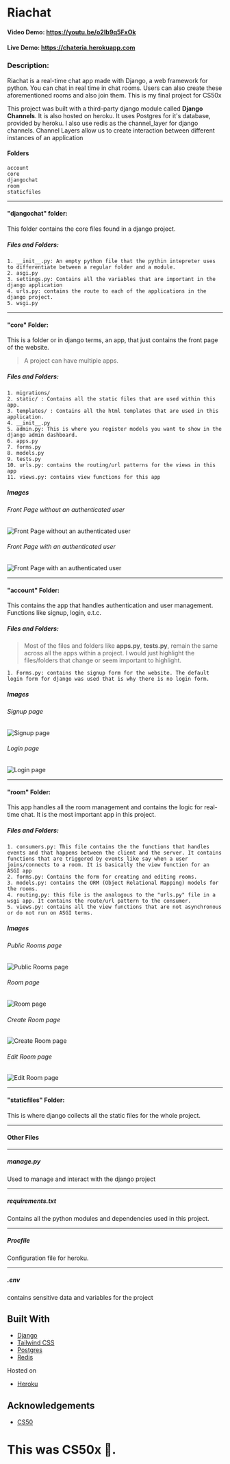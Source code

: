 # Riachat
#### Video Demo: https://youtu.be/o2Ib9q5FxOk
#### Live Demo: https://chateria.herokuapp.com
### Description:
Riachat is a real-time chat app made with Django, a web framework for python. You can chat in real time in chat rooms. Users can also create these aforementioned rooms and also join them. This is my final project for CS50x

This project was built with a third-party django module called **Django Channels**. It is also hosted on heroku. It uses Postgres for it's database, provided by heroku. I also use redis as the channel_layer for django channels. Channel Layers allow us to create interaction between different instances of an application

#### Folders
    account
    core
    djangochat
    room
    staticfiles

-----------------------

#### "djangochat" folder:
This folder contains the core files found in a django project.
##### Files and Folders:    
    1. __init__.py: An empty python file that the pythin intepreter uses to differentiate between a regular folder and a module.
    2. asgi.py
    3. settings.py: Contains all the variables that are important in the django application
    4. urls.py: contains the route to each of the applications in the django project.
    5. wsgi.py

---------------------

####  "core" Folder:
This is a folder or in django terms, an app, that just contains the front page of the website.

> A project can have multiple apps.

##### Files and Folders:
    1. migrations/
    2. static/ : Contains all the static files that are used within this app.
    3. templates/ : Contains all the html templates that are used in this application.
    4. __init__.py
    5. admin.py: This is where you register models you want to show in the django admin dashboard.
    6. apps.py
    7. forms.py
    8. models.py
    9. tests.py
    10. urls.py: contains the routing/url patterns for the views in this app
    11. views.py: contains view functions for this app

##### Images
###### Front Page without an authenticated user
![Front Page without an authenticated user](/screenshots/homepage-logged-out.jpg "Front Page when logged out.")

###### Front Page with an authenticated user
![Front Page with an authenticated user](/screenshots/homepage-logged-in.jpg "Front Page when logged in.")

-----------------------------

#### "account" Folder:
This contains the app that handles authentication and user management. Functions like signup, login, e.t.c.


##### Files and Folders:
> Most of the files and folders like **apps.py**, **tests.py**, remain the same across all the apps within a project.
> I would just highlight the files/folders that change or seem important to highlight.

    1. Forms.py: contains the signup form for the website. The default login form for django was used that is why there is no login form.

##### Images
###### Signup page
![Signup page](/screenshots/signup%20page.jpg "Signup page")

###### Login page
![Login page](/screenshots/login%20page.jpg "Login page")


----------------------------------

#### "room" Folder:
This app handles all the room management and contains the logic for real-time chat. It is the most important app in this project.

##### Files and Folders:
    1. consumers.py: This file contains the the functions that handles events and that happens between the client and the server. It contains functions that are triggered by events like say when a user joins/connects to a room. It is basically the view function for an ASGI app
    2. forms.py: Contains the form for creating and editing rooms.
    3. models.py: contains the ORM (Object Relational Mapping) models for the rooms.
    4. routing.py: this file is the analogous to the "urls.py" file in a wsgi app. It contains the route/url pattern to the consumer.
    5. views.py: contains all the view functions that are not asynchronous or do not run on ASGI terms.

##### Images
###### Public Rooms page
![Public Rooms page](/screenshots/public%20rooms.jpg "Public Rooms page")

###### Room page
![Room page](/screenshots/room.jpg "Room page")

###### Create Room page
![Create Room page](/screenshots/create%20rrom%20page.jpg "Create Room page")

###### Edit Room page
![Edit Room page](/screenshots/edit%20room.jpg "Edit Room page")


--------------------------

#### "staticfiles" Folder:
This is where django collects all the static files for the whole project.

--------------------------------------
#### Other Files

-----------------------------------------

##### manage.py
Used to manage and interact with the django project

--------------------------------------


##### requirements.txt
Contains all the python modules and dependencies used in this project.

--------------------------------------

##### Procfile
Configuration file for heroku.

--------------------------------------

##### .env
contains sensitive data and variables for the project


## Built With

* [Django](https://www.djangoproject.com/)
* [Tailwind CSS](https://tailwindcss.com/)
* [Postgres](https://www.postgresql.org/)
* [Redis](https://redis.io/)

Hosted on

* [Heroku](https://www.heroku.com/)


## Acknowledgements

* [CS50](https://cs50.harvard.edu/x/2022/)


# This was CS50x 🦆.
